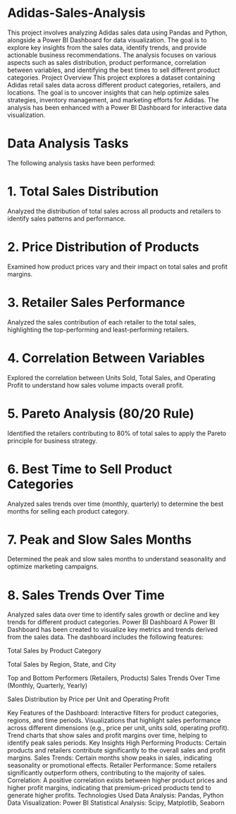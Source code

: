 # Adidas-Sales-Analysis

This project involves analyzing Adidas sales data using Pandas and Python, alongside a Power BI Dashboard for data visualization. The goal is to explore key insights from the sales data, identify trends, and provide actionable business recommendations. The analysis focuses on various aspects such as sales distribution, product performance, correlation between variables, and identifying the best times to sell different product categories.
Project Overview
This project explores a dataset containing Adidas retail sales data across different product categories, retailers, and locations. The goal is to uncover insights that can help optimize sales strategies, inventory management, and marketing efforts for Adidas. The analysis has been enhanced with a Power BI Dashboard for interactive data visualization.

# Data Analysis Tasks
The following analysis tasks have been performed:

# 1. Total Sales Distribution
Analyzed the distribution of total sales across all products and retailers to identify sales patterns and performance.
# 2. Price Distribution of Products
Examined how product prices vary and their impact on total sales and profit margins.
# 3. Retailer Sales Performance
Analyzed the sales contribution of each retailer to the total sales, highlighting the top-performing and least-performing retailers.
# 4. Correlation Between Variables
Explored the correlation between Units Sold, Total Sales, and Operating Profit to understand how sales volume impacts overall profit.
# 5. Pareto Analysis (80/20 Rule)
Identified the retailers contributing to 80% of total sales to apply the Pareto principle for business strategy.
# 6. Best Time to Sell Product Categories
Analyzed sales trends over time (monthly, quarterly) to determine the best months for selling each product category.
# 7. Peak and Slow Sales Months
Determined the peak and slow sales months to understand seasonality and optimize marketing campaigns.
# 8. Sales Trends Over Time
Analyzed sales data over time to identify sales growth or decline and key trends for different product categories.
Power BI Dashboard
A Power BI Dashboard has been created to visualize key metrics and trends derived from the sales data. The dashboard includes the following features:

Total Sales by Product Category

Total Sales by Region, State, and City

Top and Bottom Performers (Retailers, Products)
Sales Trends Over Time (Monthly, Quarterly, Yearly)

Sales Distribution by Price per Unit and Operating Profit

Key Features of the Dashboard:
Interactive filters for product categories, regions, and time periods.
Visualizations that highlight sales performance across different dimensions (e.g., price per unit, units sold, operating profit).
Trend charts that show sales and profit margins over time, helping to identify peak sales periods.
Key Insights
High Performing Products: Certain products and retailers contribute significantly to the overall sales and profit margins.
Sales Trends: Certain months show peaks in sales, indicating seasonality or promotional effects.
Retailer Performance: Some retailers significantly outperform others, contributing to the majority of sales.
Correlation: A positive correlation exists between higher product prices and higher profit margins, indicating that premium-priced products tend to generate higher profits.
Technologies Used
Data Analysis: Pandas, Python
Data Visualization: Power BI
Statistical Analysis: Scipy, Matplotlib, Seaborn
